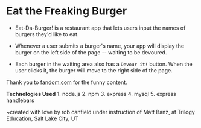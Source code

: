 # Eat the Freaking Burger

* Eat-Da-Burger! is a restaurant app that lets users input the names of burgers they'd like to eat.

* Whenever a user submits a burger's name, your app will display the burger on the left side of the page -- waiting to be devoured.

* Each burger in the waiting area also has a `Devour it!` button. When the user clicks it, the burger will move to the right side of the page.

Thank you to [fandom.com](https://bobs-burgers.fandom.com/wiki/Burger_of_the_Day) for the funny content. 

**Technologies Used**
    1. node.js
    2. npm
    3. express
    4. mysql
    5. express handlebars
    

~created with love by rob canfield under instruction of Matt Banz, at Trilogy Education, Salt Lake City, UT
